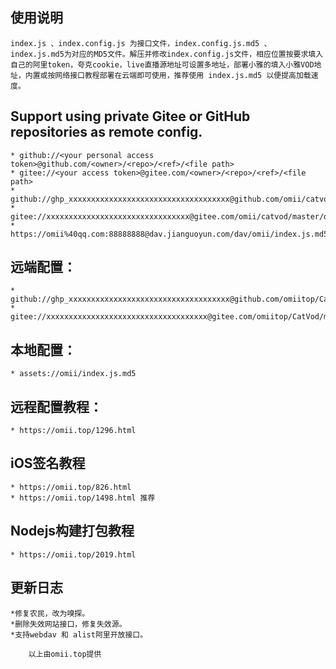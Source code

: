 ## 使用说明
    index.js 、index.config.js 为接口文件，index.config.js.md5 、 index.js.md5为对应的MD5文件。解压并修改index.config.js文件，相应位置按要求填入自己的阿里token，夸克cookie，live直播源地址可设置多地址，部署小雅的填入小雅VOD地址，内置或按网络接口教程部署在云端即可使用，推荐使用 index.js.md5 以便提高加载速度。


## Support using private Gitee or GitHub repositories as remote config.
    * github://<your personal access token>@github.com/<owner>/<repo>/<ref>/<file path>
    * gitee://<your access token>@gitee.com/<owner>/<repo>/<ref>/<file path>
    * github://ghp_xxxxxxxxxxxxxxxxxxxxxxxxxxxxxxxxxxxx@github.com/omii/catvod/main/omii/index.js.md5
    * gitee://xxxxxxxxxxxxxxxxxxxxxxxxxxxxxxxx@gitee.com/omii/catvod/master/omii/index.js.md5
    * https://omii%40qq.com:88888888@dav.jianguoyun.com/dav/omii/index.js.md5


## 远端配置：
    * github://ghp_xxxxxxxxxxxxxxxxxxxxxxxxxxxxxxxxxxxx@github.com/omiitop/CatVod/main/omii/index.js.md5
    * gitee://xxxxxxxxxxxxxxxxxxxxxxxxxxxxxxxxxxxx@gitee.com/omiitop/CatVod/main/omii/index.js.md5


## 本地配置：
    * assets://omii/index.js.md5

## 远程配置教程：
    * https://omii.top/1296.html

## iOS签名教程
    * https://omii.top/826.html
    * https://omii.top/1498.html 推荐

## Nodejs构建打包教程
    * https://omii.top/2019.html


##  更新日志
    *修复农民，改为嗅探。
    *删除失效网站接口，修复失效源。
    *支持webdav 和 alist阿里开放接口。

        以上由omii.top提供

